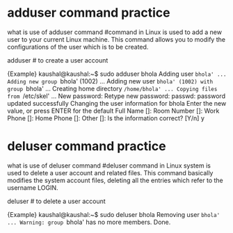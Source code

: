 
# adduser command practice

what is use of adduser command     #command in Linux is used to add a new user to your current Linux machine. This command allows you to modify the configurations of the user which is to be created. 

adduser <username>  # to create a user account

{Example}
kaushal@kaushal:~$ sudo adduser bhola
Adding user `bhola' ...
Adding new group `bhola' (1002) ...
Adding new user `bhola' (1002) with group `bhola' ...
Creating home directory `/home/bhola' ...
Copying files from `/etc/skel' ...
New password: 
Retype new password: 
passwd: password updated successfully
Changing the user information for bhola
Enter the new value, or press ENTER for the default
	Full Name []: 
	Room Number []: 
	Work Phone []: 
	Home Phone []: 
	Other []: 
Is the information correct? [Y/n] y

# deluser command practice

what is use of deluser command    #deluser command in Linux system is used to delete a user account and related files. This command basically modifies the system account files, deleting all the entries which refer to the username LOGIN.

deluser <username>  # to delete a user account

{Example}
kaushal@kaushal:~$ sudo deluser bhola
Removing user `bhola' ...
Warning: group `bhola' has no more members.
Done.
